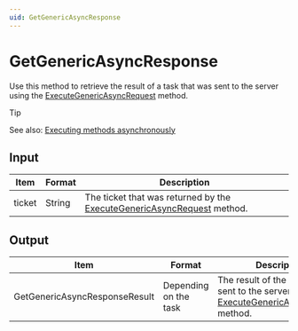 ```yaml
---
uid: GetGenericAsyncResponse
---
```


# GetGenericAsyncResponse

Use this method to retrieve the result of a task that was sent to the server using the [ExecuteGenericAsyncRequest](xref:ExecuteGenericAsyncRequest) method.

> [!TIP]
> See also: [Executing methods asynchronously](xref:ExecuteGenericAsyncRequest#executing-methods-asynchronously)

## Input

| Item | Format | Description |
|--|--|--|
| ticket | String | The ticket that was returned by the [ExecuteGenericAsyncRequest](xref:ExecuteGenericAsyncRequest) method. |

## Output

| Item | Format | Description |
|--|--|--|
| GetGenericAsyncResponseResult | Depending on the task | The result of the task that was sent to the server using the [ExecuteGenericAsyncRequest](xref:ExecuteGenericAsyncRequest) method. |
